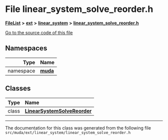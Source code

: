 

# File linear\_system\_solve\_reorder.h



[**FileList**](files.md) **>** [**ext**](dir_dee31a662aa40cb7fc08cb07824f4a9a.md) **>** [**linear\_system**](dir_6f09a74f7ee1db37d591c4a0fc2f2223.md) **>** [**linear\_system\_solve\_reorder.h**](linear__system__solve__reorder_8h.md)

[Go to the source code of this file](linear__system__solve__reorder_8h_source.md)
















## Namespaces

| Type | Name |
| ---: | :--- |
| namespace | [**muda**](namespacemuda.md) <br> |


## Classes

| Type | Name |
| ---: | :--- |
| class | [**LinearSystemSolveReorder**](classmuda_1_1_linear_system_solve_reorder.md) <br> |



















































------------------------------
The documentation for this class was generated from the following file `src/muda/ext/linear_system/linear_system_solve_reorder.h`


